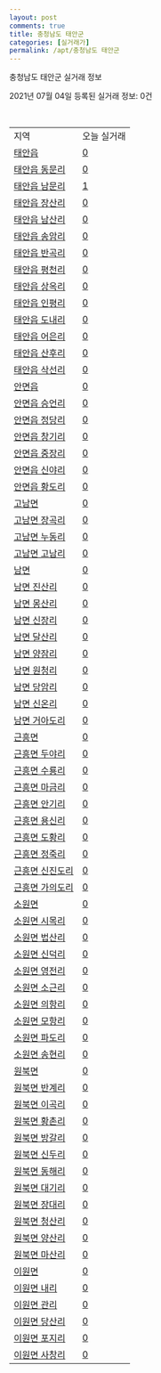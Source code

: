 ```yaml
---
layout: post
comments: true
title: 충청남도 태안군
categories: [실거래가]
permalink: /apt/충청남도 태안군
---
```


충청남도 태안군 실거래 정보

2021년 07월 04일 등록된 실거래 정보: 0건

<script type="text/javascript">
  google.charts.load('current', {'packages':['corechart']});
  google.charts.setOnLoadCallback(drawChart);

  function drawChart() {
    var data = google.visualization.arrayToDataTable([['거래일', '매매', '전월세', '전매'], ['20-07', 31, 17, 7], ['20-08', 38, 14, 2], ['20-09', 32, 9, 0], ['20-10', 41, 15, 0], ['20-11', 54, 7, 1], ['20-12', 46, 18, 0], ['21-01', 44, 24, 0], ['21-02', 50, 18, 0], ['21-03', 63, 16, 0], ['21-04', 54, 15, 0], ['21-05', 37, 11, 0], ['21-06', 27, 8, 0]]);

    var options = {
      title: '최근 유형별 거래량 추이',
      legend: { position: 'bottom' }
    };

    var chart = new google.visualization.LineChart(document.getElementById('columnchart_material'));
    chart.draw(data, (options));
  }
</script>

<div id="columnchart_material" style="width: 95%; margin-left: -35px"></div>
<br>
<table class="sortable">
  <tr>
    <td>지역</td>
    <td>오늘 실거래</td>
  </tr>

  
  <tr class="item">
    <td><a href="충청남도 태안군 태안읍">태안읍</a></td>
    <td><a href="충청남도 태안군 태안읍">0</a></td>
  </tr>
    

  <tr class="item">
    <td><a href="충청남도 태안군 태안읍 동문리">태안읍 동문리</a></td>
    <td><a href="충청남도 태안군 태안읍 동문리">0</a></td>
  </tr>
    

  <tr class="item">
    <td><a href="충청남도 태안군 태안읍 남문리">태안읍 남문리</a></td>
    <td><a href="충청남도 태안군 태안읍 남문리">1</a></td>
  </tr>
    

  <tr class="item">
    <td><a href="충청남도 태안군 태안읍 장산리">태안읍 장산리</a></td>
    <td><a href="충청남도 태안군 태안읍 장산리">0</a></td>
  </tr>
    

  <tr class="item">
    <td><a href="충청남도 태안군 태안읍 남산리">태안읍 남산리</a></td>
    <td><a href="충청남도 태안군 태안읍 남산리">0</a></td>
  </tr>
    

  <tr class="item">
    <td><a href="충청남도 태안군 태안읍 송암리">태안읍 송암리</a></td>
    <td><a href="충청남도 태안군 태안읍 송암리">0</a></td>
  </tr>
    

  <tr class="item">
    <td><a href="충청남도 태안군 태안읍 반곡리">태안읍 반곡리</a></td>
    <td><a href="충청남도 태안군 태안읍 반곡리">0</a></td>
  </tr>
    

  <tr class="item">
    <td><a href="충청남도 태안군 태안읍 평천리">태안읍 평천리</a></td>
    <td><a href="충청남도 태안군 태안읍 평천리">0</a></td>
  </tr>
    

  <tr class="item">
    <td><a href="충청남도 태안군 태안읍 상옥리">태안읍 상옥리</a></td>
    <td><a href="충청남도 태안군 태안읍 상옥리">0</a></td>
  </tr>
    

  <tr class="item">
    <td><a href="충청남도 태안군 태안읍 인평리">태안읍 인평리</a></td>
    <td><a href="충청남도 태안군 태안읍 인평리">0</a></td>
  </tr>
    

  <tr class="item">
    <td><a href="충청남도 태안군 태안읍 도내리">태안읍 도내리</a></td>
    <td><a href="충청남도 태안군 태안읍 도내리">0</a></td>
  </tr>
    

  <tr class="item">
    <td><a href="충청남도 태안군 태안읍 어은리">태안읍 어은리</a></td>
    <td><a href="충청남도 태안군 태안읍 어은리">0</a></td>
  </tr>
    

  <tr class="item">
    <td><a href="충청남도 태안군 태안읍 산후리">태안읍 산후리</a></td>
    <td><a href="충청남도 태안군 태안읍 산후리">0</a></td>
  </tr>
    

  <tr class="item">
    <td><a href="충청남도 태안군 태안읍 삭선리">태안읍 삭선리</a></td>
    <td><a href="충청남도 태안군 태안읍 삭선리">0</a></td>
  </tr>
    

  <tr class="item">
    <td><a href="충청남도 태안군 안면읍">안면읍</a></td>
    <td><a href="충청남도 태안군 안면읍">0</a></td>
  </tr>
    

  <tr class="item">
    <td><a href="충청남도 태안군 안면읍 승언리">안면읍 승언리</a></td>
    <td><a href="충청남도 태안군 안면읍 승언리">0</a></td>
  </tr>
    

  <tr class="item">
    <td><a href="충청남도 태안군 안면읍 정당리">안면읍 정당리</a></td>
    <td><a href="충청남도 태안군 안면읍 정당리">0</a></td>
  </tr>
    

  <tr class="item">
    <td><a href="충청남도 태안군 안면읍 창기리">안면읍 창기리</a></td>
    <td><a href="충청남도 태안군 안면읍 창기리">0</a></td>
  </tr>
    

  <tr class="item">
    <td><a href="충청남도 태안군 안면읍 중장리">안면읍 중장리</a></td>
    <td><a href="충청남도 태안군 안면읍 중장리">0</a></td>
  </tr>
    

  <tr class="item">
    <td><a href="충청남도 태안군 안면읍 신야리">안면읍 신야리</a></td>
    <td><a href="충청남도 태안군 안면읍 신야리">0</a></td>
  </tr>
    

  <tr class="item">
    <td><a href="충청남도 태안군 안면읍 황도리">안면읍 황도리</a></td>
    <td><a href="충청남도 태안군 안면읍 황도리">0</a></td>
  </tr>
    

  <tr class="item">
    <td><a href="충청남도 태안군 고남면">고남면</a></td>
    <td><a href="충청남도 태안군 고남면">0</a></td>
  </tr>
    

  <tr class="item">
    <td><a href="충청남도 태안군 고남면 장곡리">고남면 장곡리</a></td>
    <td><a href="충청남도 태안군 고남면 장곡리">0</a></td>
  </tr>
    

  <tr class="item">
    <td><a href="충청남도 태안군 고남면 누동리">고남면 누동리</a></td>
    <td><a href="충청남도 태안군 고남면 누동리">0</a></td>
  </tr>
    

  <tr class="item">
    <td><a href="충청남도 태안군 고남면 고남리">고남면 고남리</a></td>
    <td><a href="충청남도 태안군 고남면 고남리">0</a></td>
  </tr>
    

  <tr class="item">
    <td><a href="충청남도 태안군 남면">남면</a></td>
    <td><a href="충청남도 태안군 남면">0</a></td>
  </tr>
    

  <tr class="item">
    <td><a href="충청남도 태안군 남면 진산리">남면 진산리</a></td>
    <td><a href="충청남도 태안군 남면 진산리">0</a></td>
  </tr>
    

  <tr class="item">
    <td><a href="충청남도 태안군 남면 몽산리">남면 몽산리</a></td>
    <td><a href="충청남도 태안군 남면 몽산리">0</a></td>
  </tr>
    

  <tr class="item">
    <td><a href="충청남도 태안군 남면 신장리">남면 신장리</a></td>
    <td><a href="충청남도 태안군 남면 신장리">0</a></td>
  </tr>
    

  <tr class="item">
    <td><a href="충청남도 태안군 남면 달산리">남면 달산리</a></td>
    <td><a href="충청남도 태안군 남면 달산리">0</a></td>
  </tr>
    

  <tr class="item">
    <td><a href="충청남도 태안군 남면 양잠리">남면 양잠리</a></td>
    <td><a href="충청남도 태안군 남면 양잠리">0</a></td>
  </tr>
    

  <tr class="item">
    <td><a href="충청남도 태안군 남면 원청리">남면 원청리</a></td>
    <td><a href="충청남도 태안군 남면 원청리">0</a></td>
  </tr>
    

  <tr class="item">
    <td><a href="충청남도 태안군 남면 당암리">남면 당암리</a></td>
    <td><a href="충청남도 태안군 남면 당암리">0</a></td>
  </tr>
    

  <tr class="item">
    <td><a href="충청남도 태안군 남면 신온리">남면 신온리</a></td>
    <td><a href="충청남도 태안군 남면 신온리">0</a></td>
  </tr>
    

  <tr class="item">
    <td><a href="충청남도 태안군 남면 거아도리">남면 거아도리</a></td>
    <td><a href="충청남도 태안군 남면 거아도리">0</a></td>
  </tr>
    

  <tr class="item">
    <td><a href="충청남도 태안군 근흥면">근흥면</a></td>
    <td><a href="충청남도 태안군 근흥면">0</a></td>
  </tr>
    

  <tr class="item">
    <td><a href="충청남도 태안군 근흥면 두야리">근흥면 두야리</a></td>
    <td><a href="충청남도 태안군 근흥면 두야리">0</a></td>
  </tr>
    

  <tr class="item">
    <td><a href="충청남도 태안군 근흥면 수룡리">근흥면 수룡리</a></td>
    <td><a href="충청남도 태안군 근흥면 수룡리">0</a></td>
  </tr>
    

  <tr class="item">
    <td><a href="충청남도 태안군 근흥면 마금리">근흥면 마금리</a></td>
    <td><a href="충청남도 태안군 근흥면 마금리">0</a></td>
  </tr>
    

  <tr class="item">
    <td><a href="충청남도 태안군 근흥면 안기리">근흥면 안기리</a></td>
    <td><a href="충청남도 태안군 근흥면 안기리">0</a></td>
  </tr>
    

  <tr class="item">
    <td><a href="충청남도 태안군 근흥면 용신리">근흥면 용신리</a></td>
    <td><a href="충청남도 태안군 근흥면 용신리">0</a></td>
  </tr>
    

  <tr class="item">
    <td><a href="충청남도 태안군 근흥면 도황리">근흥면 도황리</a></td>
    <td><a href="충청남도 태안군 근흥면 도황리">0</a></td>
  </tr>
    

  <tr class="item">
    <td><a href="충청남도 태안군 근흥면 정죽리">근흥면 정죽리</a></td>
    <td><a href="충청남도 태안군 근흥면 정죽리">0</a></td>
  </tr>
    

  <tr class="item">
    <td><a href="충청남도 태안군 근흥면 신진도리">근흥면 신진도리</a></td>
    <td><a href="충청남도 태안군 근흥면 신진도리">0</a></td>
  </tr>
    

  <tr class="item">
    <td><a href="충청남도 태안군 근흥면 가의도리">근흥면 가의도리</a></td>
    <td><a href="충청남도 태안군 근흥면 가의도리">0</a></td>
  </tr>
    

  <tr class="item">
    <td><a href="충청남도 태안군 소원면">소원면</a></td>
    <td><a href="충청남도 태안군 소원면">0</a></td>
  </tr>
    

  <tr class="item">
    <td><a href="충청남도 태안군 소원면 시목리">소원면 시목리</a></td>
    <td><a href="충청남도 태안군 소원면 시목리">0</a></td>
  </tr>
    

  <tr class="item">
    <td><a href="충청남도 태안군 소원면 법산리">소원면 법산리</a></td>
    <td><a href="충청남도 태안군 소원면 법산리">0</a></td>
  </tr>
    

  <tr class="item">
    <td><a href="충청남도 태안군 소원면 신덕리">소원면 신덕리</a></td>
    <td><a href="충청남도 태안군 소원면 신덕리">0</a></td>
  </tr>
    

  <tr class="item">
    <td><a href="충청남도 태안군 소원면 영전리">소원면 영전리</a></td>
    <td><a href="충청남도 태안군 소원면 영전리">0</a></td>
  </tr>
    

  <tr class="item">
    <td><a href="충청남도 태안군 소원면 소근리">소원면 소근리</a></td>
    <td><a href="충청남도 태안군 소원면 소근리">0</a></td>
  </tr>
    

  <tr class="item">
    <td><a href="충청남도 태안군 소원면 의항리">소원면 의항리</a></td>
    <td><a href="충청남도 태안군 소원면 의항리">0</a></td>
  </tr>
    

  <tr class="item">
    <td><a href="충청남도 태안군 소원면 모항리">소원면 모항리</a></td>
    <td><a href="충청남도 태안군 소원면 모항리">0</a></td>
  </tr>
    

  <tr class="item">
    <td><a href="충청남도 태안군 소원면 파도리">소원면 파도리</a></td>
    <td><a href="충청남도 태안군 소원면 파도리">0</a></td>
  </tr>
    

  <tr class="item">
    <td><a href="충청남도 태안군 소원면 송현리">소원면 송현리</a></td>
    <td><a href="충청남도 태안군 소원면 송현리">0</a></td>
  </tr>
    

  <tr class="item">
    <td><a href="충청남도 태안군 원북면">원북면</a></td>
    <td><a href="충청남도 태안군 원북면">0</a></td>
  </tr>
    

  <tr class="item">
    <td><a href="충청남도 태안군 원북면 반계리">원북면 반계리</a></td>
    <td><a href="충청남도 태안군 원북면 반계리">0</a></td>
  </tr>
    

  <tr class="item">
    <td><a href="충청남도 태안군 원북면 이곡리">원북면 이곡리</a></td>
    <td><a href="충청남도 태안군 원북면 이곡리">0</a></td>
  </tr>
    

  <tr class="item">
    <td><a href="충청남도 태안군 원북면 황촌리">원북면 황촌리</a></td>
    <td><a href="충청남도 태안군 원북면 황촌리">0</a></td>
  </tr>
    

  <tr class="item">
    <td><a href="충청남도 태안군 원북면 방갈리">원북면 방갈리</a></td>
    <td><a href="충청남도 태안군 원북면 방갈리">0</a></td>
  </tr>
    

  <tr class="item">
    <td><a href="충청남도 태안군 원북면 신두리">원북면 신두리</a></td>
    <td><a href="충청남도 태안군 원북면 신두리">0</a></td>
  </tr>
    

  <tr class="item">
    <td><a href="충청남도 태안군 원북면 동해리">원북면 동해리</a></td>
    <td><a href="충청남도 태안군 원북면 동해리">0</a></td>
  </tr>
    

  <tr class="item">
    <td><a href="충청남도 태안군 원북면 대기리">원북면 대기리</a></td>
    <td><a href="충청남도 태안군 원북면 대기리">0</a></td>
  </tr>
    

  <tr class="item">
    <td><a href="충청남도 태안군 원북면 장대리">원북면 장대리</a></td>
    <td><a href="충청남도 태안군 원북면 장대리">0</a></td>
  </tr>
    

  <tr class="item">
    <td><a href="충청남도 태안군 원북면 청산리">원북면 청산리</a></td>
    <td><a href="충청남도 태안군 원북면 청산리">0</a></td>
  </tr>
    

  <tr class="item">
    <td><a href="충청남도 태안군 원북면 양산리">원북면 양산리</a></td>
    <td><a href="충청남도 태안군 원북면 양산리">0</a></td>
  </tr>
    

  <tr class="item">
    <td><a href="충청남도 태안군 원북면 마산리">원북면 마산리</a></td>
    <td><a href="충청남도 태안군 원북면 마산리">0</a></td>
  </tr>
    

  <tr class="item">
    <td><a href="충청남도 태안군 이원면">이원면</a></td>
    <td><a href="충청남도 태안군 이원면">0</a></td>
  </tr>
    

  <tr class="item">
    <td><a href="충청남도 태안군 이원면 내리">이원면 내리</a></td>
    <td><a href="충청남도 태안군 이원면 내리">0</a></td>
  </tr>
    

  <tr class="item">
    <td><a href="충청남도 태안군 이원면 관리">이원면 관리</a></td>
    <td><a href="충청남도 태안군 이원면 관리">0</a></td>
  </tr>
    

  <tr class="item">
    <td><a href="충청남도 태안군 이원면 당산리">이원면 당산리</a></td>
    <td><a href="충청남도 태안군 이원면 당산리">0</a></td>
  </tr>
    

  <tr class="item">
    <td><a href="충청남도 태안군 이원면 포지리">이원면 포지리</a></td>
    <td><a href="충청남도 태안군 이원면 포지리">0</a></td>
  </tr>
    

  <tr class="item">
    <td><a href="충청남도 태안군 이원면 사창리">이원면 사창리</a></td>
    <td><a href="충청남도 태안군 이원면 사창리">0</a></td>
  </tr>
    


</table>


    